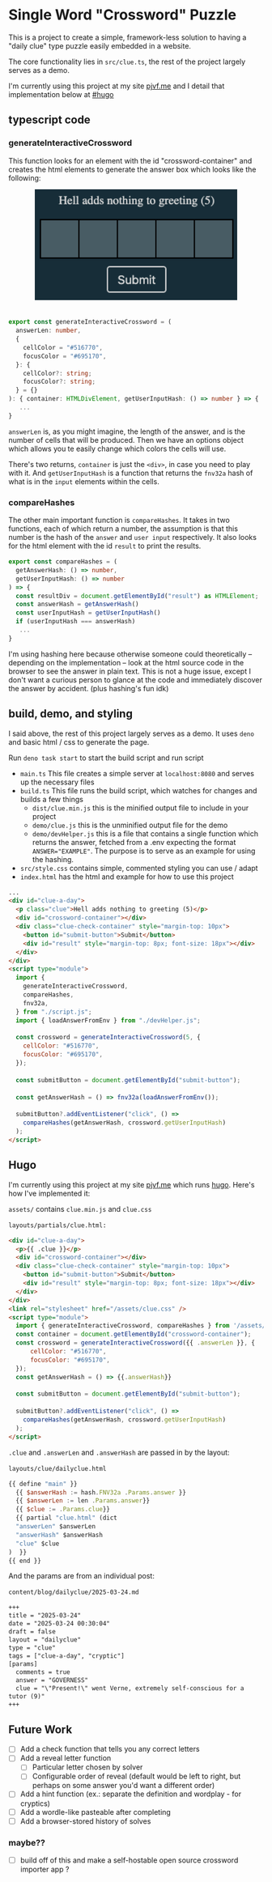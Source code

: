 # Single Word "Crossword" Puzzle

This is a project to create a simple, framework-less solution to having a "daily clue" type puzzle easily embedded in a website.

The core functionality lies in `src/clue.ts`, the rest of the project largely serves as a demo.

I'm currently using this project at my site [pjvf.me](https://pjvf.me) and I detail that implementation below at [#hugo](#hugo)

## typescript code

### generateInteractiveCrossword

This function looks for an element with the id "crossword-container" and creates the html elements to generate the answer box which looks like the following:

<p align="center">
  <img src="images/Hell adds nothing to greeting.png" width="400"/>
  <br/>
  <br/>
</p>

```ts
export const generateInteractiveCrossword = (
  answerLen: number,
  {
    cellColor = "#516770",
    focusColor = "#695170",
  }: {
    cellColor?: string;
    focusColor?: string;
  } = {}
): { container: HTMLDivElement, getUserInputHash: () => number } => {
   ...
}
```

`answerLen` is, as you might imagine, the length of the answer, and is the number of cells that will be produced. Then we have an options object which allows you te easily change which colors the cells will use.

There's two returns, `container` is just the `<div>`, in case you need to play with it. And `getUserInputHash` is a function that returns the `fnv32a` hash of what is in the `input` elements within the cells.

### compareHashes

The other main important function is `compareHashes`. It takes in two functions, each of which return a number, the assumption is that this number is the hash of the `answer` and `user input` respectively. It also looks for the html element with the id `result` to print the results.

```ts
export const compareHashes = (
  getAnswerHash: () => number,
  getUserInputHash: () => number
) => {
  const resultDiv = document.getElementById("result") as HTMLElement;
  const answerHash = getAnswerHash()
  const userInputHash = getUserInputHash()
  if (userInputHash === answerHash) 
   ...
}
```

I'm using hashing here because otherwise someone could theoretically – depending on the implementation – look at the html source code in the browser to see the answer in plain text. This is not a huge issue, except I don't want a curious person to glance at the code and immediately discover the answer by accident. (plus hashing's fun idk)

## build, demo, and styling

I said above, the rest of this project largely serves as a demo. It uses `deno` and basic html / css to generate the page.

Run `deno task start` to start the build script and run script

- `main.ts`  This file creates a simple server at `localhost:8080` and serves up the necessary files
- `build.ts` This file runs the build script, which watches for changes and builds a few things
  - `dist/clue.min.js` this is the minified output file to include in your project
  - `demo/clue.js` this is the unminified output file for the demo
  - `demo/devHelper.js` this is a file that contains a single function which returns the answer, fetched from a .env expecting the format `ANSWER="EXAMPLE"`. The purpose is to serve as an example for using the hashing.
- `src/style.css` contains simple, commented styling you can use / adapt
- `index.html` has the html and example for how to use this project

```html
...
<div id="clue-a-day">
  <p class="clue">Hell adds nothing to greeting (5)</p>
  <div id="crossword-container"></div>
  <div class="clue-check-container" style="margin-top: 10px">
    <button id="submit-button">Submit</button>
    <div id="result" style="margin-top: 8px; font-size: 18px"></div>
  </div>
</div>
<script type="module">
  import {
    generateInteractiveCrossword,
    compareHashes,
    fnv32a,
  } from "./script.js";
  import { loadAnswerFromEnv } from "./devHelper.js";

  const crossword = generateInteractiveCrossword(5, {
    cellColor: "#516770",
    focusColor: "#695170",
  });

  const submitButton = document.getElementById("submit-button");

  const getAnswerHash = () => fnv32a(loadAnswerFromEnv());

  submitButton?.addEventListener("click", () =>
    compareHashes(getAnswerHash, crossword.getUserInputHash)
  );
</script>
```

## Hugo

I'm currently using this project at my site [pjvf.me](https://pjvf.me) which runs [hugo](https://gohugo.io/). Here's how I've implemented it:

`assets/` contains `clue.min.js` and `clue.css`

`layouts/partials/clue.html:`

```html
<div id="clue-a-day">
  <p>{{ .clue }}</p>
  <div id="crossword-container"></div>
  <div class="clue-check-container" style="margin-top: 10px">
    <button id="submit-button">Submit</button>
    <div id="result" style="margin-top: 8px; font-size: 18px"></div>
  </div>
</div>
<link rel="stylesheet" href="/assets/clue.css" />
<script type="module">
  import { generateInteractiveCrossword, compareHashes } from '/assets/clue.min.js';
  const container = document.getElementById("crossword-container");
  const crossword = generateInteractiveCrossword({{ .answerLen }}, {
      cellColor: "#516770",
      focusColor: "#695170",
  });
  const getAnswerHash = () => {{.answerHash}}

  const submitButton = document.getElementById("submit-button");

  submitButton?.addEventListener("click", () =>
    compareHashes(getAnswerHash, crossword.getUserInputHash)
  );
</script>
```

`.clue` and `.answerLen` and `.answerHash` are passed in by the layout:

`layouts/clue/dailyclue.html`

```js
{{ define "main" }}
  {{ $answerHash := hash.FNV32a .Params.answer }}
  {{ $answerLen := len .Params.answer}}
  {{ $clue := .Params.clue}}
  {{ partial "clue.html" (dict
  "answerLen" $answerLen
  "answerHash" $answerHash
  "clue" $clue
)  }}
{{ end }}
```

And the params are from an individual post:

`content/blog/dailyclue/2025-03-24.md`
```
+++
title = "2025-03-24"
date = "2025-03-24 00:30:04"
draft = false
layout = "dailyclue"
type = "clue"
tags = ["clue-a-day", "cryptic"]
[params]
  comments = true
  answer = "GOVERNESS"
  clue = "\"Present!\" went Verne, extremely self-conscious for a tutor (9)"
+++
```

## Future Work

- [ ] Add a check function that tells you any correct letters
- [ ] Add a reveal letter function
  - [ ] Particular letter chosen by solver
  - [ ] Configurable order of reveal (default would be left to right, but perhaps on some answer you'd want a different order)
- [ ] Add a hint function (ex.: separate the definition and wordplay - for cryptics)
- [ ] Add a wordle-like pasteable after completing
- [ ] Add a browser-stored history of solves

### maybe??

- [ ] build off of this and make a self-hostable open source crossword importer app ?

